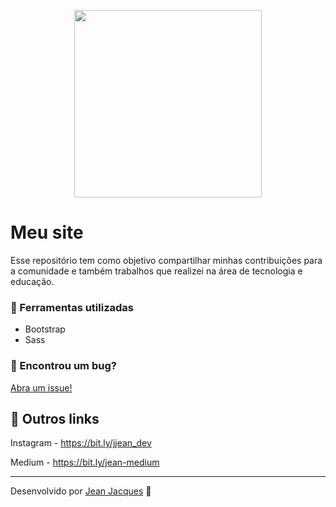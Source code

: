 <p align="center">
  <img src="https://uploaddeimagens.com.br/images/002/655/108/original/Picture1.png" width="300px">
</p>

# Meu site 

Esse repositório tem como objetivo compartilhar minhas contribuições para a comunidade e também trabalhos que realizei na área de tecnologia e educação.

### 🧰 Ferramentas utilizadas
- Bootstrap
- Sass

### 🐞 Encontrou um bug?
[Abra um issue!](https://github.com/jjeanjacques10/jjeanjacques10.github.io/issues)

## 🔗 Outros links

Instagram -
https://bit.ly/jjean_dev

Medium -
https://bit.ly/jean-medium 

---

Desenvolvido por [Jean Jacques](https://github.com/jjeanjacques10) :rocket: